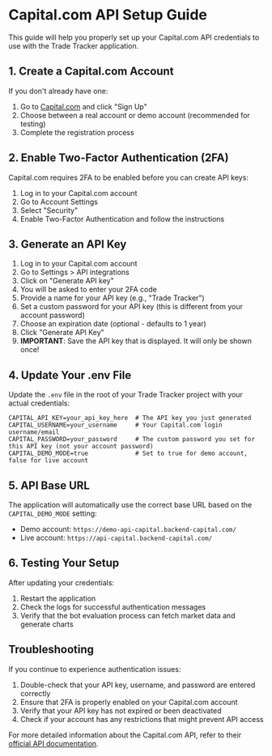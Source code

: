 # Capital.com API Setup Guide

This guide will help you properly set up your Capital.com API credentials to use with the Trade Tracker application.

## 1. Create a Capital.com Account

If you don't already have one:

1. Go to [Capital.com](https://capital.com/) and click "Sign Up"
2. Choose between a real account or demo account (recommended for testing)
3. Complete the registration process

## 2. Enable Two-Factor Authentication (2FA)

Capital.com requires 2FA to be enabled before you can create API keys:

1. Log in to your Capital.com account
2. Go to Account Settings
3. Select "Security"
4. Enable Two-Factor Authentication and follow the instructions

## 3. Generate an API Key

1. Log in to your Capital.com account
2. Go to Settings > API integrations
3. Click on "Generate API key"
4. You will be asked to enter your 2FA code
5. Provide a name for your API key (e.g., "Trade Tracker")
6. Set a custom password for your API key (this is different from your account password)
7. Choose an expiration date (optional - defaults to 1 year)
8. Click "Generate API Key"
9. **IMPORTANT**: Save the API key that is displayed. It will only be shown once!

## 4. Update Your .env File

Update the `.env` file in the root of your Trade Tracker project with your actual credentials:

```
CAPITAL_API_KEY=your_api_key_here  # The API key you just generated
CAPITAL_USERNAME=your_username     # Your Capital.com login username/email
CAPITAL_PASSWORD=your_password     # The custom password you set for this API key (not your account password)
CAPITAL_DEMO_MODE=true             # Set to true for demo account, false for live account
```

## 5. API Base URL

The application will automatically use the correct base URL based on the `CAPITAL_DEMO_MODE` setting:

- Demo account: `https://demo-api-capital.backend-capital.com/`
- Live account: `https://api-capital.backend-capital.com/`

## 6. Testing Your Setup

After updating your credentials:

1. Restart the application
2. Check the logs for successful authentication messages
3. Verify that the bot evaluation process can fetch market data and generate charts

## Troubleshooting

If you continue to experience authentication issues:

1. Double-check that your API key, username, and password are entered correctly
2. Ensure that 2FA is properly enabled on your Capital.com account
3. Verify that your API key has not expired or been deactivated
4. Check if your account has any restrictions that might prevent API access

For more detailed information about the Capital.com API, refer to their [official API documentation](https://open-api.capital.com/).

